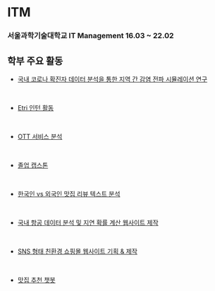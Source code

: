 # ITM


### 서울과학기술대학교 IT Management 16.03 ~ 22.02


## 학부 주요 활동

- [국내 코로나 확진자 데이터 분석을 통한 지역 간 감염 전파 시뮬레이션 연구](https://github.com/sean03101/ITM/tree/main/%EB%9E%A9%EC%8B%A4/%EB%85%BC%EB%AC%B8)

<br>

- [Etri 인턴 활동](https://github.com/sean03101/ITM/tree/main/%EC%97%90%ED%8A%B8%EB%A6%AC%20%EC%9D%B8%ED%84%B4)

<br>

- [OTT 서비스 분석](https://github.com/sean03101/ITM/tree/main/IT%20Investment)

<br>

- [졸업 캡스톤](https://github.com/sean03101/ITM_capstone)

<br>

- [한국인 vs 외국인 맛집 리뷰 텍스트 분석](https://github.com/sean03101/ITM/tree/main/Business%20Analytics/%ED%8C%80%ED%94%8C)

<br>

- [국내 항공 데이터 분석 및 지연 확률 계산 웹사이트 제작](https://github.com/sean03101/db2020)

<br>

- [SNS 형태 친환경 쇼핑몰 웹사이트 기획 & 제작](https://github.com/sean03101/kusitms)



<br>

- [맛집 추천 챗봇](https://github.com/sean03101/Chatbot_Reungee)
